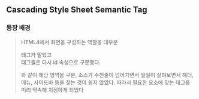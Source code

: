 ## Cascading Style Sheet Semantic Tag

### 등장 배경
>HTML4에서 화면을 구성하는 역할을 대부분 <div>태그가 맡았고 <div>태그들은 다시 id 속성으로 구분했다. 
><div id="header">와 같이 해당 영역을 구분, 소스가 수천줄이 넘어가면서 일일이 살펴보면서 헤더, 메뉴, 사이드바 등을 찾는 것이 쉽지 않았다. 따라서 필요한 요소에 맞는 태그를 미리 약속해 지정하게 되었다

#### 

  
  









